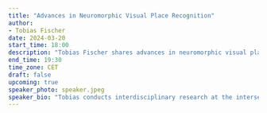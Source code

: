 ```yaml
---
title: "Advances in Neuromorphic Visual Place Recognition"
author: 
- Tobias Fischer
date: 2024-03-20
start_time: 18:00
description: "Tobias Fischer shares advances in neuromorphic visual place recognition."
end_time: 19:30
time_zone: CET
draft: false
upcoming: true
speaker_photo: speaker.jpeg
speaker_bio: "Tobias conducts interdisciplinary research at the intersection of intelligent robotics, computer vision, and computational cognition. My main goal is to develop high-performing, bio-inspired computer vision algorithms that simultaneously examine animals/humans and robots' perceptional capabilities. He is a Lecturer (Assistant Professor) in Queensland University of Technology's Centre for Robotics. He joined the Centre as an Associate Investigator and Research Fellow in January 2020. Previously, he was a postdoctoral researcher in the Personal Robotics Lab at Imperial College London. He received a PhD from Imperial College in January 2019. His thesis was awarded the UK Best Thesis in Robotics Award 2018 and the Eryl Cadwaladr Davies Award for the best thesis in Imperial's EEE Department in 2017-2018. He previously received an M.Sc. degree (distinction) in Artificial Intelligence from The University of Edinburgh in 2014 and a B.Sc. degree in Computer Engineering from Ilmenau University of Technology, Germany, in 2013. His works have attracted two best poster awards, one best paper award, and he was the senior author of the winning submission to the Facebook Mapillary Place Recognition Challenge 2020."
---
```

